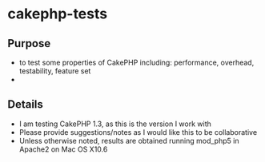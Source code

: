 cakephp-tests
=============

Purpose
-------
* to test some properties of CakePHP including: performance, overhead, testability, feature set
* 

Details
-------
* I am testing CakePHP 1.3, as this is the version I work with
* Please provide suggestions/notes as I would like this to be collaborative
* Unless otherwise noted, results are obtained running mod_php5 in Apache2 on Mac OS X10.6